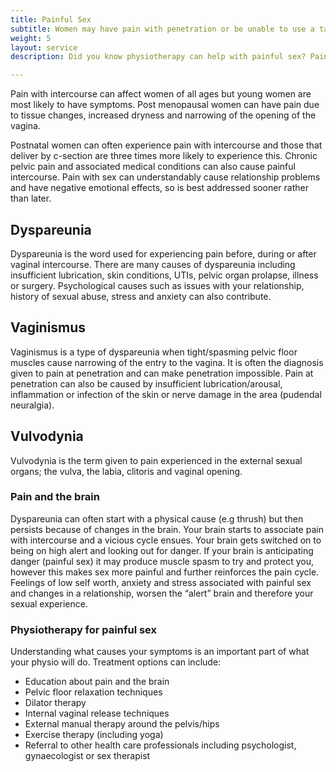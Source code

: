```yaml
---
title: Painful Sex
subtitle: Women may have pain with penetration or be unable to use a tampon. Pain can be on entry to the vagina, lower abdominal pain with sex, sharp pain during sex, pain with orgasm or pain after sexual intercourse.
weight: 5
layout: service
description: Did you know physiotherapy can help with painful sex? Pain with intercourse can affect women of all ages but young women are most likely to have symptoms. Post menopausal women can have pain due to tissue changes, increased dryness and narrowing of the opening of the vagina.

---
```


Pain with intercourse can affect women of all ages but young women are most likely to have symptoms. Post menopausal women can have pain due to tissue changes, increased dryness and narrowing of the opening of the vagina.

Postnatal women can often experience pain with intercourse and those that deliver by c-section are three times more likely to experience this. Chronic pelvic pain and associated medical conditions can also cause painful intercourse. Pain with sex can understandably cause relationship problems and have negative emotional effects, so is best addressed sooner rather than later.

## Dyspareunia

Dyspareunia is the word used for experiencing pain before, during or after vaginal intercourse. There are many causes of dyspareunia including insufficient lubrication, skin conditions, UTIs, pelvic organ prolapse, illness or surgery. Psychological causes such as issues with your relationship, history of sexual abuse, stress and anxiety can also contribute. 

## Vaginismus

Vaginismus is a type of dyspareunia when tight/spasming pelvic floor muscles cause narrowing of the entry to the vagina. It is often the diagnosis given to pain at penetration and can make penetration impossible. Pain at penetration can also be caused by insufficient lubrication/arousal, inflammation or infection of the skin or nerve damage in the area (pudendal neuralgia).

## Vulvodynia

Vulvodynia is the term given to pain experienced in the external sexual organs; the vulva, the labia, clitoris and vaginal opening. 

### Pain and the brain

Dyspareunia can often start with a physical cause (e.g thrush) but then persists because of changes in the brain. Your brain starts to associate pain with intercourse and a vicious cycle ensues. Your brain gets switched on to being on high alert and looking out for danger. If your brain is anticipating danger (painful sex) it may produce muscle spasm to try and protect you, however this makes sex more painful and further reinforces the pain cycle. Feelings of low self worth, anxiety and stress associated with painful sex and changes in a relationship, worsen the “alert” brain and therefore your sexual experience. 

### Physiotherapy for painful sex

Understanding what causes your symptoms is an important part of what your physio will do. Treatment options can include:

- Education about pain and the brain
- Pelvic floor relaxation techniques
- Dilator therapy
- Internal vaginal release techniques
- External manual therapy around the pelvis/hips
- Exercise therapy (including yoga)
- Referral to other health care professionals including psychologist, gynaecologist or sex therapist